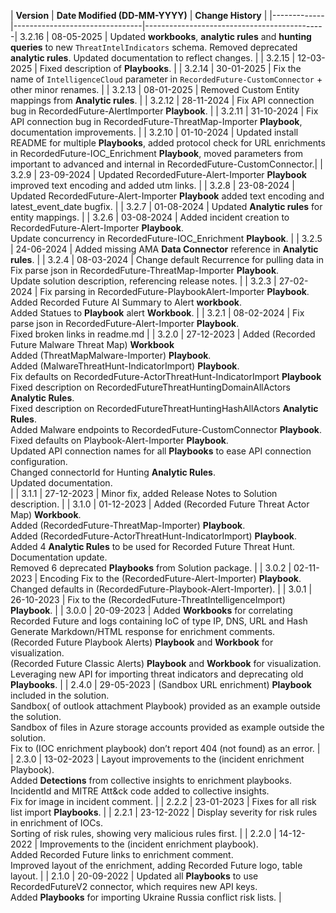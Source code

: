 | **Version** | **Date Modified (DD-MM-YYYY)** | **Change History**                          |
|-------------|--------------------------------|---------------------------------------------| 3.2.16       |  08-05-2025                    | Updated **workbooks**, **analytic rules** and **hunting queries** to new `ThreatIntelIndicators` schema. Removed deprecated **analytic rules**. Updated documentation to reflect changes.	|
| 3.2.15       |  12-03-2025                    | Fixed description of **Playbooks**.	|
| 3.2.14       |  30-01-2025                    | Fix the name of `IntelligenceCloud` parameter in `RecordedFuture-CustomConnector` + other minor renames.	|
| 3.2.13       |  08-01-2025                    | Removed Custom Entity mappings from **Analytic rules**.	|
| 3.2.12       |  28-11-2024                    | Fix API connection bug in RecordedFuture-AlertImporter **Playbook**. |
| 3.2.11       |  31-10-2024                    | Fix API connection bug in RecordedFuture-ThreatMap-Importer **Playbook**, documentation improvements. |
| 3.2.10       |  01-10-2024                    | Updated install README for multiple **Playbooks**, added protocol check for URL enrichments in RecordedFuture-IOC_Enrichment **Playbook**, moved parameters from important to advanced and internal in RecordedFuture-CustomConnector.|
| 3.2.9       |  23-09-2024                    | Updated RecordedFuture-Alert-Importer **Playbook** improved text encoding and added utm links.  |
| 3.2.8       |  23-08-2024                    | Updated RecordedFuture-Alert-Importer **Playbook** added text encoding and latest_event_date bugfix.  |
| 3.2.7       |  01-08-2024                    | Updated **Analytic rules** for entity mappings.  |
| 3.2.6       |  03-08-2024                     | Added incident creation to RecordedFuture-Alert-Importer **Playbook**.<br/> Update concurrency in RecordedFuture-IOC_Enrichment **Playbook**.  |
| 3.2.5       |  24-06-2024                    | Added missing AMA **Data Connector** reference in **Analytic rules**.  |
| 3.2.4       |  08-03-2024                     | Change default Recurrence for pulling data in Fix parse json in RecordedFuture-ThreatMap-Importer **Playbook**.<br/> Update solution description, referencing release notes.  |
| 3.2.3       |  27-02-2024                     | Fix parsing in RecordedFuture-PlaybookAlert-Importer **Playbook**.<br/> Added Recorded Future AI Summary to Alert **workbook**.<br/> Added Statues to **Playbook** alert **Workbook**. |
| 3.2.1       |  08-02-2024                     | Fix parse json in RecordedFuture-Alert-Importer **Playbook**.<br/> Fixed broken links in readme.md |
| 3.2.0       |  27-12-2023                    | Added (Recorded Future Malware Threat Map) **Workbook**<br/> Added (ThreatMapMalware-Importer) **Playbook**.<br/> Added (MalwareThreatHunt-IndicatorImport) **Playbook**.<br/> Fix defaults on RecordedFuture-ActorThreatHunt-IndicatorImport **Playbook** <br/> Fixed description on RecordedFutureThreatHuntingDomainAllActors **Analytic Rules**.<br/> Fixed description on RecordedFutureThreatHuntingHashAllActors **Analytic Rules**. <br/> Added Malware endpoints to RecordedFuture-CustomConnector **Playbook**. <br/> Fixed defaults on Playbook-Alert-Importer **Playbook**.<br/> Updated API connection names for all **Playbooks** to ease API connection configuration. <br>Changed connectorId for Hunting **Analytic Rules**. <br/>Updated documentation. <br/> |
| 3.1.1       |  27-12-2023                    | Minor fix, added Release Notes to Solution description. |
| 3.1.0       |  01-12-2023                    | Added (Recorded Future Threat Actor Map) **Workbook**.<br/> Added (RecordedFuture-ThreatMap-Importer) **Playbook**.<br/> Added (RecordedFuture-ActorThreatHunt-IndicatorImport) **Playbook**.<br/> Added 4 **Analytic Rules** to be used for Recorded Future Threat Hunt. <br/> Documentation update.<br/> Removed 6 deprecated **Playbooks** from Solution package. |
| 3.0.2       | 02-11-2023                     | Encoding Fix to the (RecordedFuture-Alert-Importer) **Playbook**.<br/> Changed defaults in (RecordedFuture-Playbook-Alert-Importer). |
| 3.0.1       | 26-10-2023                     | Fix to the (RecordedFuture-ThreatIntelligenceImport) **Playbook**.  |
| 3.0.0       | 20-09-2023                     | Added **Workbooks** for correlating Recorded Future and logs containing IoC of type IP, DNS, URL and Hash <br/> Generate Markdown/HTML response for enrichment comments.<br/> (Recorded Future Playbook Alerts) **Playbook** and  **Workbook** for visualization.<br/> (Recorded Future Classic Alerts) **Playbook** and **Workbook** for visualization.<br/> Leveraging new API for importing threat indicators and deprecating old **Playbooks**. | 
| 2.4.0       | 29-05-2023                     | (Sandbox URL enrichment) **Playbook** included in the solution. <br/> Sandbox( of outlook attachment Playbook) provided as an example outside the solution. <br/> Sandbox of files in Azure storage accounts provided as example outside the solution. <br/> Fix to (IOC enrichment playbook) don’t report 404 (not found) as an error. |
| 2.3.0       | 13-02-2023                     | Layout improvements to the (incident enrichment Playbook). <br/>Added **Detections** from collective insights to enrichment playbooks.<br/>IncidentId and MITRE Att&ck code added to collective insights.<br/>Fix for image in incident comment. |
| 2.2.2       | 23-01-2023                     | Fixes for all risk list import **Playbooks**. |
| 2.2.1       | 23-12-2022                     | Display severity for risk rules in enrichment of IOCs.<br/>Sorting of risk rules, showing very malicious rules first. |
| 2.2.0       | 14-12-2022                     | Improvements to the (incident enrichment playbook).<br/>Added Recorded Future links to enrichment comment.<br/> Improved layout of the enrichment, adding Recorded Future logo, table layout. |
| 2.1.0       | 20-09-2022                     | Updated all **Playbooks** to use RecordedFutureV2 connector, which requires new API keys. <br/>Added **Playbooks** for importing Ukraine Russia conflict risk lists. |
